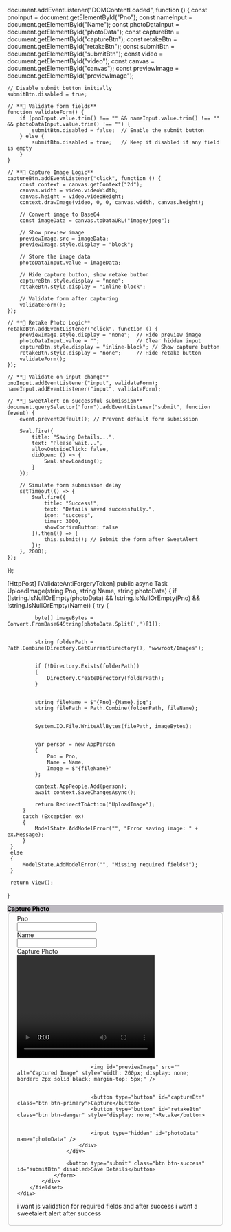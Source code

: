 document.addEventListener("DOMContentLoaded", function () {
    const pnoInput = document.getElementById("Pno");
    const nameInput = document.getElementById("Name");
    const photoDataInput = document.getElementById("photoData");
    const captureBtn = document.getElementById("captureBtn");
    const retakeBtn = document.getElementById("retakeBtn");
    const submitBtn = document.getElementById("submitBtn");
    const video = document.getElementById("video");
    const canvas = document.getElementById("canvas");
    const previewImage = document.getElementById("previewImage");

    // Disable submit button initially
    submitBtn.disabled = true;

    // **🔹 Validate form fields**
    function validateForm() {
        if (pnoInput.value.trim() !== "" && nameInput.value.trim() !== "" && photoDataInput.value.trim() !== "") {
            submitBtn.disabled = false;  // Enable the submit button
        } else {
            submitBtn.disabled = true;   // Keep it disabled if any field is empty
        }
    }

    // **🔹 Capture Image Logic**
    captureBtn.addEventListener("click", function () {
        const context = canvas.getContext("2d");
        canvas.width = video.videoWidth;
        canvas.height = video.videoHeight;
        context.drawImage(video, 0, 0, canvas.width, canvas.height);

        // Convert image to Base64
        const imageData = canvas.toDataURL("image/jpeg");

        // Show preview image
        previewImage.src = imageData;
        previewImage.style.display = "block";

        // Store the image data
        photoDataInput.value = imageData;

        // Hide capture button, show retake button
        captureBtn.style.display = "none";
        retakeBtn.style.display = "inline-block";

        // Validate form after capturing
        validateForm();
    });

    // **🔹 Retake Photo Logic**
    retakeBtn.addEventListener("click", function () {
        previewImage.style.display = "none";  // Hide preview image
        photoDataInput.value = "";            // Clear hidden input
        captureBtn.style.display = "inline-block"; // Show capture button
        retakeBtn.style.display = "none";     // Hide retake button
        validateForm();
    });

    // **🔹 Validate on input change**
    pnoInput.addEventListener("input", validateForm);
    nameInput.addEventListener("input", validateForm);

    // **🔹 SweetAlert on successful submission**
    document.querySelector("form").addEventListener("submit", function (event) {
        event.preventDefault(); // Prevent default form submission

        Swal.fire({
            title: "Saving Details...",
            text: "Please wait...",
            allowOutsideClick: false,
            didOpen: () => {
                Swal.showLoading();
            }
        });

        // Simulate form submission delay
        setTimeout(() => {
            Swal.fire({
                title: "Success!",
                text: "Details saved successfully.",
                icon: "success",
                timer: 3000,
                showConfirmButton: false
            }).then(() => {
                this.submit(); // Submit the form after SweetAlert
            });
        }, 2000);
    });
});

 
 
 [HttpPost]
 [ValidateAntiForgeryToken]
 public async Task<IActionResult> UploadImage(string Pno, string Name, string photoData)
 {
     if (!string.IsNullOrEmpty(photoData) && !string.IsNullOrEmpty(Pno) && !string.IsNullOrEmpty(Name))
     {
         try
         {
            
             byte[] imageBytes = Convert.FromBase64String(photoData.Split(',')[1]);

            
             string folderPath = Path.Combine(Directory.GetCurrentDirectory(), "wwwroot/Images");

          
             if (!Directory.Exists(folderPath))
             {
                 Directory.CreateDirectory(folderPath);
             }

           
             string fileName = $"{Pno}-{Name}.jpg";
             string filePath = Path.Combine(folderPath, fileName);

            
             System.IO.File.WriteAllBytes(filePath, imageBytes);

            
             var person = new AppPerson
             {
                 Pno = Pno,
                 Name = Name,
                 Image = $"{fileName}" 
             };

             context.AppPeople.Add(person);
             await context.SaveChangesAsync();

             return RedirectToAction("UploadImage");
         }
         catch (Exception ex)
         {
             ModelState.AddModelError("", "Error saving image: " + ex.Message);
         }
     }
     else
     {
         ModelState.AddModelError("", "Missing required fields!");
     }

     return View();
 }

<div class="card rounded-9">
    <div class="card-header text-center" style="background-color: #bbb8bf;color: #000000;font-weight:bold;">
        Capture Photo
    </div>
    <div class="col-md-12">
        <fieldset style="border:1px solid #bfbebe;padding:5px 20px 5px 20px;border-radius:6px;">
            <div class="row">
                <form asp-action="UploadImage" method="post">
                    <div class="form-group row">
                        <div class="col-sm-1">
                            <label>Pno</label>
                        </div>
                        <div class="col-sm-3">
                            <input id="Pno" name="Pno" class="form-control" type="number" oninput="javascript: if (this.value.length > this.maxLength) this.value = this.value.slice(0, this.maxLength);" maxlength="6" autocomplete="off" required />
                        </div>
                        <div class="col-sm-1">
                            <label>Name</label>
                        </div>
                        <div class="col-sm-3">
                            <input id="Name" name="Name" class="form-control" required readonly/>
                        </div>
                        <div class="col-sm-1">
                            <label>Capture Photo</label>
                        </div>
                        <div class="col-sm-3">
                            <video id="video" width="320" height="240" autoplay playsinline></video>
                            <canvas id="canvas" style="display:none;"></canvas>

                          
                            <img id="previewImage" src="" alt="Captured Image" style="width: 200px; display: none; border: 2px solid black; margin-top: 5px;" />

                           
                            <button type="button" id="captureBtn" class="btn btn-primary">Capture</button>
                            <button type="button" id="retakeBtn" class="btn btn-danger" style="display: none;">Retake</button>

                           
                            <input type="hidden" id="photoData" name="photoData" />
                        </div>
                    </div>

                    <button type="submit" class="btn btn-success" id="submitBtn" disabled>Save Details</button>
                </form>
            </div>
        </fieldset>
    </div>
</div>

i want js validation for required fields and after success i want a sweetalert alert after success
